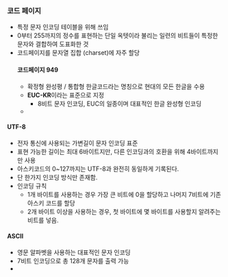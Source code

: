 ### 코드 페이지
- 특정 문자 인코딩 테이블을 위해 쓰임
- 0부터 255까지의 정수를 표현하는 단일 옥텟이라 불리는 일련의 비트들이 특정한 문자와 결합하여 도표화한 것
- 코드페이지를 문자열 집합 (charset)에 자주 할당
  #### 코드페이지 949
  - 확정형 완성평 / 통합형 한글코드라는 명칭으로 현대의 모든 한글을 수용
  - **EUC-KR**이라는 표준으로 지정
    - 8비트 문자 인코딩, EUC의 일종이며 대표적인 한글 완성형 인코딩
  - 

#### UTF-8
- 전자 통신에 사용되는 가변길이 문자 인코딩 표준
- 표현 가능한 길이는 최대 6바이트지만, 다른 인코딩과의 호환을 위해 4바이트까지만 사용
- 아스키코드의 0~127까지는 UTF-8과 완전히 동일하게 기록된다.
- 단 한가지 인코딩 방식만 존재함.
- 인코딩 규칙 
  - 1개 바이트를 사용하는 경우 가장 큰 비트에 0을 할당하고 나머지 7비트에 기존 아스키 코드를 할당
  - 2개 바이트 이상을 사용하는 경우, 첫 바이트에 몇 바이트를 사용할지 알려주는 비트를 넣음.

#### ASCII
- 영문 알파벳을 사용하는 대표적인 문자 인코딩
- 7비트 인코딩으로 총 128개 문자를 출력 가능
- 